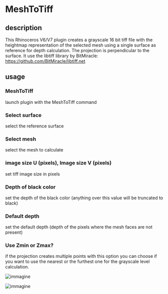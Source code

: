 # MeshToTiff

## description

This Rhinoceros V6/V7 plugin creates a grayscale 16 bit tiff file with the heightmap representation of the selected mesh using a single surface as reference for depth calculation. The projection is perpendicular to the surface. It use the libtiff library by BitMiracle: https://github.com/BitMiracle/libtiff.net

## usage

### MeshToTiff 
launch plugin with the MeshToTiff command

### Select surface
select the reference surface

### Select mesh
select the mesh to calculate

### image size U (pixels), Image size V (pixels)
set tiff image size in pixels

### Depth of black color 
set the depth of the black color (anything over this value will be truncated to black)

### Default depth
set the default depth (depth of the pixels where the mesh faces are not present)

### Use Zmin or Zmax?
if the projection creates multiple points with this option you can choose if you want to use the nearest or the furthest one for the grayscale level calculation.


![immagine](https://user-images.githubusercontent.com/75561495/167575513-010c5865-15ec-4b68-84eb-1783c1a73692.png)




![immagine](https://user-images.githubusercontent.com/75561495/167576300-1748d2fd-aafd-4ee5-b6a6-cdb078e81199.png)
